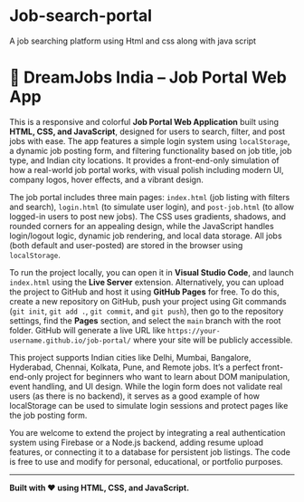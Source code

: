# Job-search-portal
A job searching platform using Html and css along with java script 
# 🌟 DreamJobs India – Job Portal Web App

This is a responsive and colorful **Job Portal Web Application** built using **HTML, CSS, and JavaScript**, designed for users to search, filter, and post jobs with ease. The app features a simple login system using `localStorage`, a dynamic job posting form, and filtering functionality based on job title, job type, and Indian city locations. It provides a front-end-only simulation of how a real-world job portal works, with visual polish including modern UI, company logos, hover effects, and a vibrant design.

The job portal includes three main pages: `index.html` (job listing with filters and search), `login.html` (to simulate user login), and `post-job.html` (to allow logged-in users to post new jobs). The CSS uses gradients, shadows, and rounded corners for an appealing design, while the JavaScript handles login/logout logic, dynamic job rendering, and local data storage. All jobs (both default and user-posted) are stored in the browser using `localStorage`.

To run the project locally, you can open it in **Visual Studio Code**, and launch `index.html` using the **Live Server** extension. Alternatively, you can upload the project to GitHub and host it using **GitHub Pages** for free. To do this, create a new repository on GitHub, push your project using Git commands (`git init`, `git add .`, `git commit`, and `git push`), then go to the repository settings, find the **Pages** section, and select the `main` branch with the root folder. GitHub will generate a live URL like `https://your-username.github.io/job-portal/` where your site will be publicly accessible.

This project supports Indian cities like Delhi, Mumbai, Bangalore, Hyderabad, Chennai, Kolkata, Pune, and Remote jobs. It’s a perfect front-end-only project for beginners who want to learn about DOM manipulation, event handling, and UI design. While the login form does not validate real users (as there is no backend), it serves as a good example of how localStorage can be used to simulate login sessions and protect pages like the job posting form.

You are welcome to extend the project by integrating a real authentication system using Firebase or a Node.js backend, adding resume upload features, or connecting it to a database for persistent job listings. The code is free to use and modify for personal, educational, or portfolio purposes.

---

**Built with ❤️ using HTML, CSS, and JavaScript.**

